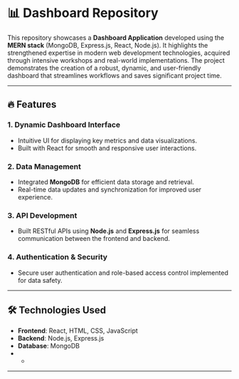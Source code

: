 # 📊 Dashboard Repository  

This repository showcases a **Dashboard Application** developed using the **MERN stack** (MongoDB, Express.js, React, Node.js). It highlights the strengthened expertise in modern web development technologies, acquired through intensive workshops and real-world implementations. The project demonstrates the creation of a robust, dynamic, and user-friendly dashboard that streamlines workflows and saves significant project time.  

---

## 🔥 Features  

### 1. **Dynamic Dashboard Interface**  
- Intuitive UI for displaying key metrics and data visualizations.  
- Built with React for smooth and responsive user interactions.  

### 2. **Data Management**  
- Integrated **MongoDB** for efficient data storage and retrieval.  
- Real-time data updates and synchronization for improved user experience.  

### 3. **API Development**  
- Built RESTful APIs using **Node.js** and **Express.js** for seamless communication between the frontend and backend.  

### 4. **Authentication & Security**  
- Secure user authentication and role-based access control implemented for data safety.  

---

## 🛠️ Technologies Used  

- **Frontend**: React, HTML, CSS, JavaScript  
- **Backend**: Node.js, Express.js  
- **Database**: MongoDB  
- *

---


